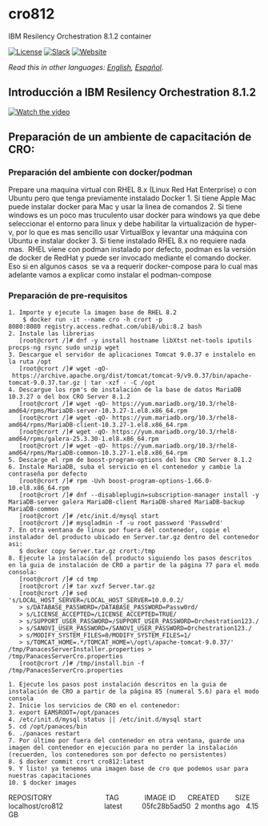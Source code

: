 # cro812
IBM Resilency Orchestration 8.1.2 container

[![License](https://img.shields.io/badge/License-Apache2-blue.svg)](https://www.apache.org/licenses/LICENSE-2.0) [![Slack](https://img.shields.io/badge/Join-Slack-blue)](https://callforcode.org/slack) [![Website](https://img.shields.io/badge/View-Website-blue)](https://code-and-response.github.io/Project-Sample/)

*Read this in other languages: [English](README.md), [Español](README.es_co.md).*

## Introducción a IBM Resilency Orchestration 8.1.2

[![Watch the video](https://higherlogicdownload.s3.amazonaws.com/IMWUC/DeveloperWorksImages_blog-storageneers/ScreenShot2018-10-03at4.32.30PM.png)](https://youtu.be/YRKI2deypuI)


## Preparación de un ambiente de capacitación de CRO:

### Preparación del ambiente con docker/podman

Prepare una maquina virtual con RHEL 8.x (Linux Red Hat Enterprise) o con Ubuntu pero que tenga previamente instalado Docker
    1. Si tiene Apple Mac puede instalar docker para Mac y usar la linea de comandos
    2. Si tiene windows es un poco mas truculento usar docker para windows ya que debe seleccionar el entorno para linux y debe habilitar la virtualización de hyper-v, por lo que es mas sencillo usar VirtualBox y levantar una máquina con Ubuntu e instalar docker
    3. Si tiene instalado RHEL 8.x no requiere nada mas.  RHEL viene con podman instalado por defecto, podman es la versión de docker de RedHat y puede ser invocado mediante el comando docker.  Eso si en algunos casos  se va a requerir docker-compose para lo cual mas adelante vamos a explicar como instalar el podman-compose

### Preparación de pre-requisitos

    1. Importe y ejecute la imagen base de RHEL 8.2
        $ docker run -it --name cro -h crort -p 8080:8080 registry.access.redhat.com/ubi8/ubi:8.2 bash
    2. Instale las librerias
       [root@crort /]# dnf -y install hostname libXtst net-tools iputils procps-ng rsync sudo unzip wget
    3. Descargue el servidor de aplicaciones Tomcat 9.0.37 e instalelo en la ruta /opt
       [root@crort /]# wget -qO- https://archive.apache.org/dist/tomcat/tomcat-9/v9.0.37/bin/apache-tomcat-9.0.37.tar.gz | tar -xzf - -C /opt
    4. Descargue los rpm's de instalación de la base de datos MariaDB 10.3.27 o del box CRO Server 8.1.2
       [root@crort /]# wget -qO- https://yum.mariadb.org/10.3/rhel8-amd64/rpms/MariaDB-server-10.3.27-1.el8.x86_64.rpm
       [root@crort /]# wget -qO- https://yum.mariadb.org/10.3/rhel8-amd64/rpms/MariaDB-client-10.3.27-1.el8.x86_64.rpm
       [root@crort /]# wget -qO- https://yum.mariadb.org/10.3/rhel8-amd64/rpms/galera-25.3.30-1.el8.x86_64.rpm
       [root@crort /]# wget -qO- https://yum.mariadb.org/10.3/rhel8-amd64/rpms/MariaDB-common-10.3.27-1.el8.x86_64.rpm
    5. Descarge el rpm de boost-program-options del box CRO Server 8.1.2
    6. Instale MariaDB, suba el servicio en el contenedor y cambie la contraseña por defecto
       [root@crort /]# rpm -Uvh boost-program-options-1.66.0-10.el8.x86_64.rpm
       [root@crort /]# dnf --disableplugin=subscription-manager install -y MariaDB-server galera MariaDB-client MariaDB-shared MariaDB-backup MariaDB-common
       [root@crort /]# /etc/init.d/mysql start
       [root@crort /]# mysqladmin -f -u root password 'Passw0rd'
    7. En otra ventana de linux por fuera del contenedor, copie el instalador del producto ubicado en Server.tar.gz dentro del contenedor asi:
       $ docker copy Server.tar.gz crort:/tmp
    8. Ejecute la instalación del producto siguiendo los pasos descritos en la guia de instalación de CRO a partir de la página 77 para el modo consola:
       [root@crort /]# cd tmp
       [root@crort /]# tar xvzf Server.tar.gz
       [root@crort /]# sed 's/LOCAL_HOST_SERVER=/LOCAL_HOST_SERVER=10.0.0.2/
       > s/DATABASE_PASSWORD=/DATABASE_PASSWORD=Passw0rd/
       > s/LICENSE_ACCEPTED=/LICENSE_ACCEPTED=TRUE/
       > s/SUPPORT_USER_PASSWORD=/SUPPORT_USER_PASSWORD=Orchestration123./
       > s/SANOVI_USER_PASSWORD=/SANOVI_USER_PASSWORD=Orchestration123./
       > s/MODIFY_SYSTEM_FILES=0/MODIFY_SYSTEM_FILES=1/
       > s/TOMCAT_HOME=.*/TOMCAT_HOME=\/opt\/apache-tomcat-9.0.37/' /tmp/PanacesServerInstaller.properties > /tmp/PanacesServerCro.properties
       [root@crort /]# /tmp/install.bin -f /tmp/PanacesServerCro.properties
    
    1. Ejecute los pasos post instalación descritos en la guia de instalación de CRO a partir de la página 85 (numeral 5.6) para el modo consola
    2. Inicie los servicios de CRO en el contenedor:
    3. export EAMSROOT=/opt/panaces
    4. /etc/init.d/mysql status || /etc/init.d/mysql start
    5. cd /opt/panaces/bin
    6. ./panaces restart
    7. Por último por fuera del contenedor en otra ventana, guarde una imagen del contenedor en ejecución para no perder la instalación (recuerden, los contenedores son por defecto no persistentes)
    8. $ docker commit crort cro812:latest
    9. Y listo! ya tenemos una imagen base de cro que podemos usar para nuestras capacitaciones
    10. $ docker images

REPOSITORY                           TAG             IMAGE ID      CREATED        SIZE
localhost/cro812                     latest          05fc28b5ad50  2 months ago   4.15 GB
